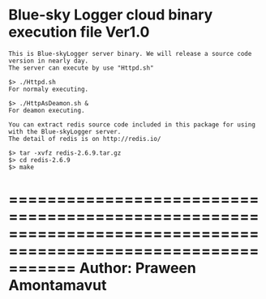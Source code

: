  Blue-sky Logger cloud binary execution file Ver1.0
===============================================================================================================
    This is Blue-skyLogger server binary. We will release a source code version in nearly day. 
    The server can execute by use "Httpd.sh"

	$> ./Httpd.sh
	For normaly executing.
	
	$> ./HttpAsDeamon.sh &
	For deamon executing.

    You can extract redis source code included in this package for using with the Blue-skyLogger server. 
    The detail of redis is on http://redis.io/ 
	
	$> tar -xvfz redis-2.6.9.tar.gz
	$> cd redis-2.6.9
	$> make

===============================================================================================================
  Author: Praween Amontamavut
===============================================================================================================
